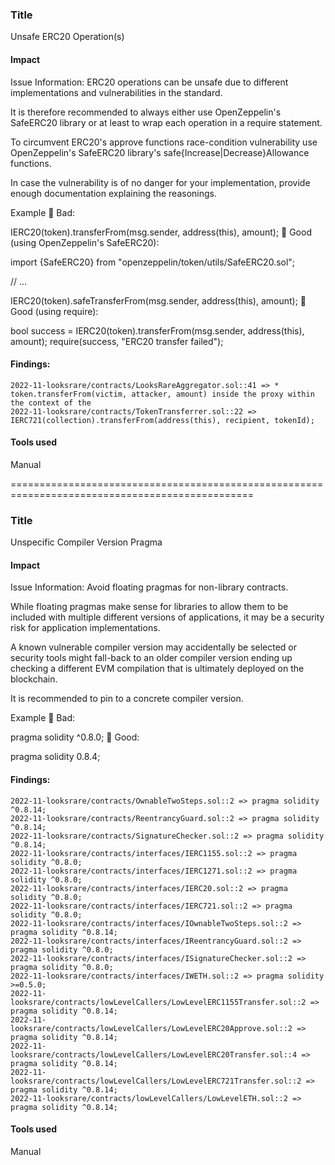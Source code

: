 ### Title
Unsafe ERC20 Operation(s)

#### Impact
Issue Information: ERC20 operations can be unsafe due to different implementations and vulnerabilities in the standard.

It is therefore recommended to always either use OpenZeppelin's SafeERC20 library or at least to wrap each operation in a require statement.

To circumvent ERC20's approve functions race-condition vulnerability use OpenZeppelin's SafeERC20 library's safe{Increase|Decrease}Allowance functions.

In case the vulnerability is of no danger for your implementation, provide enough documentation explaining the reasonings.

Example
🤦 Bad:

IERC20(token).transferFrom(msg.sender, address(this), amount);
🚀 Good (using OpenZeppelin's SafeERC20):

import {SafeERC20} from "openzeppelin/token/utils/SafeERC20.sol";

// ...

IERC20(token).safeTransferFrom(msg.sender, address(this), amount);
🚀 Good (using require):

bool success = IERC20(token).transferFrom(msg.sender, address(this), amount);
require(success, "ERC20 transfer failed");

#### Findings:
```
2022-11-looksrare/contracts/LooksRareAggregator.sol::41 => *         token.transferFrom(victim, attacker, amount) inside the proxy within the context of the
2022-11-looksrare/contracts/TokenTransferrer.sol::22 => IERC721(collection).transferFrom(address(this), recipient, tokenId);
```
#### Tools used
Manual



================================================================================================


### Title
Unspecific Compiler Version Pragma

#### Impact
Issue Information: Avoid floating pragmas for non-library contracts.

While floating pragmas make sense for libraries to allow them to be included with multiple different versions of applications, it may be a security risk for application implementations.

A known vulnerable compiler version may accidentally be selected or security tools might fall-back to an older compiler version ending up checking a different EVM compilation that is ultimately deployed on the blockchain.

It is recommended to pin to a concrete compiler version.

Example
🤦 Bad:

pragma solidity ^0.8.0;
🚀 Good:

pragma solidity 0.8.4;

#### Findings:
```
2022-11-looksrare/contracts/OwnableTwoSteps.sol::2 => pragma solidity ^0.8.14;
2022-11-looksrare/contracts/ReentrancyGuard.sol::2 => pragma solidity ^0.8.14;
2022-11-looksrare/contracts/SignatureChecker.sol::2 => pragma solidity ^0.8.14;
2022-11-looksrare/contracts/interfaces/IERC1155.sol::2 => pragma solidity ^0.8.0;
2022-11-looksrare/contracts/interfaces/IERC1271.sol::2 => pragma solidity ^0.8.0;
2022-11-looksrare/contracts/interfaces/IERC20.sol::2 => pragma solidity ^0.8.0;
2022-11-looksrare/contracts/interfaces/IERC721.sol::2 => pragma solidity ^0.8.0;
2022-11-looksrare/contracts/interfaces/IOwnableTwoSteps.sol::2 => pragma solidity ^0.8.14;
2022-11-looksrare/contracts/interfaces/IReentrancyGuard.sol::2 => pragma solidity ^0.8.0;
2022-11-looksrare/contracts/interfaces/ISignatureChecker.sol::2 => pragma solidity ^0.8.0;
2022-11-looksrare/contracts/interfaces/IWETH.sol::2 => pragma solidity >=0.5.0;
2022-11-looksrare/contracts/lowLevelCallers/LowLevelERC1155Transfer.sol::2 => pragma solidity ^0.8.14;
2022-11-looksrare/contracts/lowLevelCallers/LowLevelERC20Approve.sol::2 => pragma solidity ^0.8.14;
2022-11-looksrare/contracts/lowLevelCallers/LowLevelERC20Transfer.sol::4 => pragma solidity ^0.8.14;
2022-11-looksrare/contracts/lowLevelCallers/LowLevelERC721Transfer.sol::2 => pragma solidity ^0.8.14;
2022-11-looksrare/contracts/lowLevelCallers/LowLevelETH.sol::2 => pragma solidity ^0.8.14;
```
#### Tools used
Manual